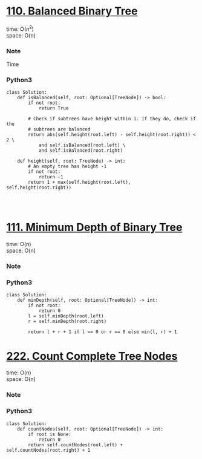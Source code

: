 # [110. Balanced Binary Tree](https://leetcode.com/problems/balanced-binary-tree/)

time: O($n^2$)\
space: O(n) 

### Note
Time 

### Python3
``` python3
class Solution:
    def isBalanced(self, root: Optional[TreeNode]) -> bool:
        if not root:
            return True

        # Check if subtrees have height within 1. If they do, check if the
        # subtrees are balanced
        return abs(self.height(root.left) - self.height(root.right)) < 2 \
            and self.isBalanced(root.left) \
            and self.isBalanced(root.right)

    def height(self, root: TreeNode) -> int:
        # An empty tree has height -1
        if not root:
            return -1
        return 1 + max(self.height(root.left), self.height(root.right))
        

        
```


# [111. Minimum Depth of Binary Tree](https://leetcode.com/problems/minimum-depth-of-binary-tree/)

time: O(n)\
space: O(n) 

### Note

### Python3
``` python3
class Solution:
    def minDepth(self, root: Optional[TreeNode]) -> int:
        if not root: 
            return 0
        l = self.minDepth(root.left)
        r = self.minDepth(root.right)

        return l + r + 1 if l == 0 or r == 0 else min(l, r) + 1    
```

# [222. Count Complete Tree Nodes](https://leetcode.com/problems/count-complete-tree-nodes/description/)

time: O(n)\
space: O(n) 

### Note

### Python3
``` python3
class Solution:
    def countNodes(self, root: Optional[TreeNode]) -> int:
        if root is None:
            return 0
        return self.countNodes(root.left) + self.countNodes(root.right) + 1
        
```


